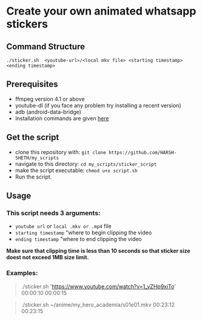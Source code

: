 # Create your own animated whatsapp stickers
## Command Structure
`./sticker.sh  <youtube-url>/<local mkv file> <starting timestamp> <ending timestamp>` 

## Prerequisites
* ffmpeg version 4.1 or above
* youtube-dl (if you face any problem try installing a recent version)
* adb (android-data-bridge) 
* Installation commands are given [here](https://github.com/HARSH-SHETH/my_scripts/new/master/sticker_script/install.md)


## Get the script
* clone this repository with: `git clone https://github.com/HARSH-SHETH/my_scripts`
* navigate to this directory: `cd my_scripts/sticker_script`
* make the script executable: `chmod u+x script.sh`
* Run the script. 

## Usage 
### This script needs 3 arguments: 
* `youtube url` or `local .mkv or .mp4` file
* `starting timestamp`  "where to begin clipping the video
* `ending timestamp`  "where to end clipping the video 

**Make sure that clipping time is less than 10 seconds so that sticker size doest not exceed 1MB size limit.**

### Examples: 
> ./sticker.sh 'https://www.youtube.com/watch?v=1_yZHp9xiTo' 00:00:10 00:00:15 

> ./sticker.sh ~/anime/my_hero_academia/s01e01.mkv 00:23:12 00:23:15
